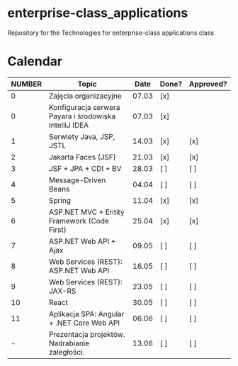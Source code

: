 # enterprise-class_applications
Repository for the Technologies for enterprise-class applications class

# Calendar

| NUMBER | Topic                                             | Date  | Done? | Approved? |
|--------|--------------------------------------------------|-------|-------|-----------|
| 0      | Zajęcia organizacyjne                           | 07.03 | [x]   |        |
| 0      | Konfiguracja serwera Payara i środowiska IntelliJ IDEA | 07.03 | [x]   |        |
| 1      | Serwlety Java, JSP, JSTL                        | 14.03 | [x]   | [x]       |
| 2      | Jakarta Faces (JSF)                             | 21.03 | [x]   | [x]       |
| 3      | JSF + JPA + CDI + BV                            | 28.03 | [ ]   | [ ]       |
| 4      | Message-Driven Beans                            | 04.04 | [ ]   | [ ]       |
| 5      | Spring                                         | 11.04 | [x]   | [x]       |
| 6      | ASP.NET MVC + Entity Framework (Code First)    | 25.04 | [x]   | [x]       |
| 7      | ASP.NET Web API + Ajax                         | 09.05 | [ ]   | [ ]       |
| 8      | Web Services (REST): ASP.NET Web API           | 16.05 | [ ]   | [ ]       |
| 9      | Web Services (REST): JAX-RS                    | 23.05 | [ ]   | [ ]       |
| 10     | React                                          | 30.05 | [ ]   | [ ]       |
| 11     | Aplikacja SPA: Angular + .NET Core Web API     | 06.06 | [ ]   | [ ]       |
| -      | Prezentacja projektów. Nadrabianie zaległości. | 13.06 | [ ]   | [ ]       |


